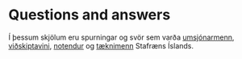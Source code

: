 # Questions and answers

Í þessum skjölum eru spurningar og svör sem varða [umsjónarmenn](admin.md), [viðskiptavini](customers.md), [notendur](users.md) og [tæknimenn](technicians.md) Stafræns Íslands.